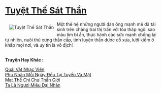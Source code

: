 <a href="https://truyentiki.com/tuyet-the-sat-than.31715/" title="Tuyệt Thế Sát Thần"><h1>Tuyệt Thế Sát Thần</h1></a><div style="display:table"><img align="right" style="float: left; padding: 10px;" src="https://truyentiki.com/a/img/str/src/31715.jpg" alt="Tuyệt Thế Sát Thần">Một thế hệ những người đàn ông mạnh mẽ đã tái sinh trên chàng trai thị trấn với tòa tháp ngôi sao màu tím bí ẩn, thực hành các sức mạnh chống lại tự nhiên, nuôi thú cưng thần cấp, tinh luyện thần dược cổ xưa, lưỡi kiếm ở khắp mọi nơi, và uy tín là vô địch!</div><p><br><b>Truyện Hay Khác :</b></p><a href="https://truyentiki.com/quai-vat-nhac-vien.31714/" alt="Quái Vật Nhạc Viên">Quái Vật Nhạc Viên</a><br/><a href="https://truyentiki.wordpress.com/2020/06/08/phu-nhan-moi-ngay-deu-tai-tuyen-va-mat/" alt="Phu Nhân Mỗi Ngày Đều Tại Tuyến Vả Mặt">Phu Nhân Mỗi Ngày Đều Tại Tuyến Vả Mặt</a><br/><a href="https://github.com/nownovels/topcv/tree/master/truyenhay/31501/README.md" alt="Mạt Thế Chi Chư Thần Giới">Mạt Thế Chi Chư Thần Giới</a><br/><a href="https://github.com/nownovels/truyenhay/tree/master/truyenhay/30336/README.md" alt="Ta Là Ngươi Miêu Đại Nhân">Ta Là Ngươi Miêu Đại Nhân</a><br/>